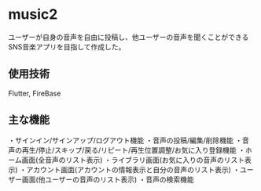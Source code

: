 # music2

ユーザーが自身の音声を自由に投稿し、他ユーザーの音声を聞くことができるSNS音楽アプリを目指して作成した。

## 使用技術

Flutter, FireBase

## 主な機能

・サインイン/サインアップ/ログアウト機能
・音声の投稿/編集/削除機能
・音声の再生/停止/スキップ/戻る/リピート/再生位置調整/お気に入り登録機能
・ホーム画面(全音声のリスト表示)
・ライブラリ画面(お気に入りの音声のリスト表示)
・アカウント画面(アカウントの情報表示と自分の音声のリスト表示)
・ユーザー画面(他ユーザーの音声のリスト表示)
・音声の検索機能